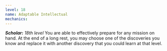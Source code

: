 ```yaml
---
level: 18
name: Adaptable Intellectual
mechanics:
---
```

_**Scholar:** 18th level_
You are able to effectively prepare for any mission on hand. At the end of a long rest, you may choose one of the discoveries you know and replace it with another discovery that you could learn at that level.
